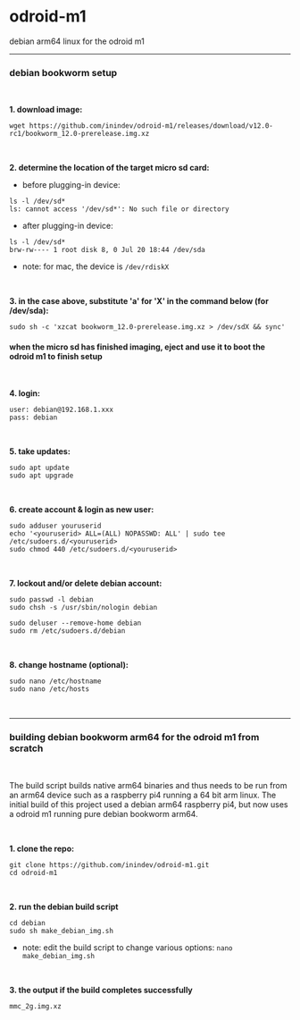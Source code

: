# odroid-m1
debian arm64 linux for the odroid m1

---
### debian bookworm setup

<br/>

**1. download image:**
```
wget https://github.com/inindev/odroid-m1/releases/download/v12.0-rc1/bookworm_12.0-prerelease.img.xz
```

<br/>

**2. determine the location of the target micro sd card:**

 * before plugging-in device:
```
ls -l /dev/sd*
ls: cannot access '/dev/sd*': No such file or directory
```

 * after plugging-in device:
```
ls -l /dev/sd*
brw-rw---- 1 root disk 8, 0 Jul 20 18:44 /dev/sda
```
* note: for mac, the device is ```/dev/rdiskX```

<br/>

**3. in the case above, substitute 'a' for 'X' in the command below (for /dev/sda):**
```
sudo sh -c 'xzcat bookworm_12.0-prerelease.img.xz > /dev/sdX && sync'
```

#### when the micro sd has finished imaging, eject and use it to boot the odroid m1 to finish setup

<br/>

**4. login:**
```
user: debian@192.168.1.xxx
pass: debian
```

<br/>

**5. take updates:**
```
sudo apt update
sudo apt upgrade
```

<br/>

**6. create account & login as new user:**
```
sudo adduser youruserid
echo '<youruserid> ALL=(ALL) NOPASSWD: ALL' | sudo tee /etc/sudoers.d/<youruserid>
sudo chmod 440 /etc/sudoers.d/<youruserid>
```

<br/>

**7. lockout and/or delete debian account:**
```
sudo passwd -l debian
sudo chsh -s /usr/sbin/nologin debian
```

```
sudo deluser --remove-home debian
sudo rm /etc/sudoers.d/debian
```

<br/>

**8. change hostname (optional):**
```
sudo nano /etc/hostname
sudo nano /etc/hosts
```

<br/>


---
### building debian bookworm arm64 for the odroid m1 from scratch

<br/>

The build script builds native arm64 binaries and thus needs to be run from an arm64 device such as a raspberry pi4 running 
a 64 bit arm linux. The initial build of this project used a debian arm64 raspberry pi4, but now uses a odroid m1 running 
pure debian bookworm arm64.

<br/>

**1. clone the repo:**
```
git clone https://github.com/inindev/odroid-m1.git
cd odroid-m1
```

<br/>

**2. run the debian build script**
```
cd debian
sudo sh make_debian_img.sh
```
* note: edit the build script to change various options: ```nano make_debian_img.sh```

<br/>

**3. the output if the build completes successfully**
```
mmc_2g.img.xz
```

<br/>

